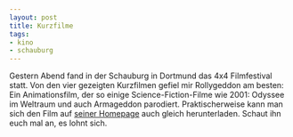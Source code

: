 ```yaml
--- 
layout: post
title: Kurzfilme
tags: 
- kino
- schauburg
---
```

Gestern Abend fand in der Schauburg in Dortmund das 4x4 Filmfestival statt.
Von den vier gezeigten Kurzfilmen gefiel mir Rollygeddon am besten: Ein Animationsfilm, der so einige Science-Fiction-Filme wie 2001: Odyssee im Weltraum und auch Armageddon parodiert. Praktischerweise kann man sich den Film auf <a href="http://rollygeddon.de/">seiner Homepage</a> auch gleich herunterladen. Schaut ihn euch mal an, es lohnt sich.
